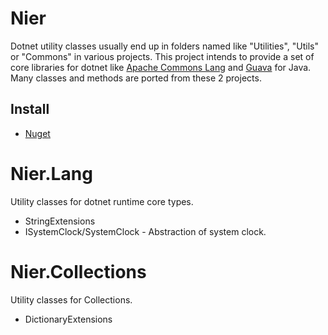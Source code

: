 # Nier
Dotnet utility classes usually end up in folders named like "Utilities", "Utils" or "Commons" in various projects. This project intends to provide a set of core libraries for dotnet like [Apache Commons Lang](https://commons.apache.org) and [Guava](https://github.com/google/guava) for Java. Many classes and methods are ported from these 2 projects.

## Install
- [Nuget](https://www.nuget.org/packages/Nier.Lang/)


# Nier.Lang
Utility classes for dotnet runtime core types.
- StringExtensions
- ISystemClock/SystemClock - Abstraction of system clock.

# Nier.Collections
Utility classes for Collections.
- DictionaryExtensions
